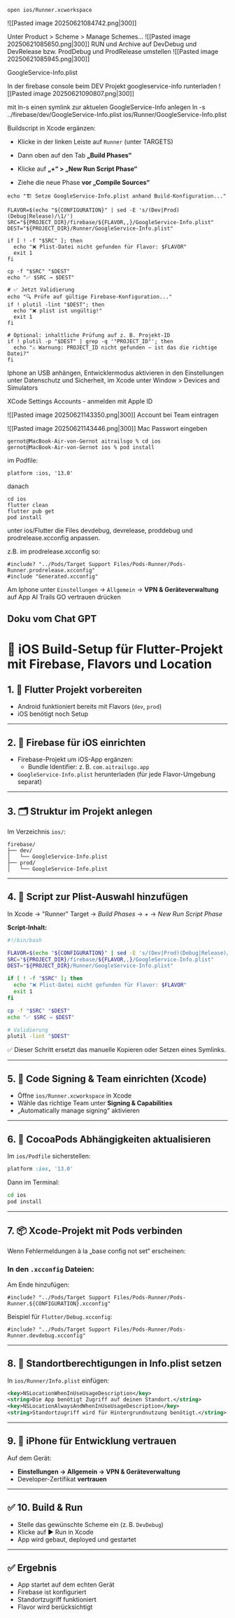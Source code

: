 
```
open ios/Runner.xcworkspace
```


![[Pasted image 20250621084742.png|300]]

Unter Product > Scheme > Manage Schemes…
![[Pasted image 20250621085650.png|300]]
RUN und Archive auf DevDebug und DevRelease  bzw. ProdDebug und ProdRelease umstellen
![[Pasted image 20250621085945.png|300]]

GoogleService-Info.plist

In der firebase console beim DEV Projekt googleservice-info runterladen
![[Pasted image 20250621090807.png|300]]

mit ln-s einen symlink zur aktuelen GoogleService-Info anlegen
ln -s ../firebase/dev/GoogleService-Info.plist ios/Runner/GoogleService-Info.plist

Buildscript in Xcode ergänzen:

- Klicke in der linken Leiste auf `Runner` (unter TARGETS)
    
- Dann oben auf den Tab **„Build Phases“**
    
- Klicke auf **„+“ > „New Run Script Phase“**
    
- Ziehe die neue Phase **vor „Compile Sources“**

```
echo "🏗 Setze GoogleService-Info.plist anhand Build-Konfiguration..."

FLAVOR=$(echo "${CONFIGURATION}" | sed -E 's/(Dev|Prod)(Debug|Release)/\1/')
SRC="${PROJECT_DIR}/firebase/${FLAVOR,,}/GoogleService-Info.plist"
DEST="${PROJECT_DIR}/Runner/GoogleService-Info.plist"

if [ ! -f "$SRC" ]; then
  echo "❌ Plist-Datei nicht gefunden für Flavor: $FLAVOR"
  exit 1
fi

cp -f "$SRC" "$DEST"
echo "✅ $SRC → $DEST"

# ✅ Jetzt Validierung
echo "🔍 Prüfe auf gültige Firebase-Konfiguration..."
if ! plutil -lint "$DEST"; then
  echo "❌ plist ist ungültig!"
  exit 1
fi

# Optional: inhaltliche Prüfung auf z. B. Projekt-ID
if ! plutil -p "$DEST" | grep -q '"PROJECT_ID"'; then
  echo "⚠️ Warnung: PROJECT_ID nicht gefunden – ist das die richtige Datei?"
fi

```

Iphone an USB anhängen, Entwicklermodus aktivieren in den Einstellungen unter Datenschutz und Sicherheit, im Xcode unter Window > Devices and Simulators

XCode Settings Accounts - anmelden mit Apple ID

![[Pasted image 20250621143350.png|300]]
Account bei Team eintragen

![[Pasted image 20250621143446.png|300]]
Mac Passwort eingeben

```
gernot@MacBook-Air-von-Gernot aitrailsgo % cd ios 
gernot@MacBook-Air-von-Gernot ios % pod install

```

im Podfile:
```
platform :ios, '13.0'
```

danach

```
cd ios
flutter clean
flutter pub get
pod install
```

unter ios/Flutter die Files
devdebug, devrelease, proddebug und prodrelease.xcconfig anpassen.

z.B. im prodrelease.xcconfig so:
```
#include? "../Pods/Target Support Files/Pods-Runner/Pods-Runner.prodrelease.xcconfig"  
#include "Generated.xcconfig"
```
Am Iphone unter
`Einstellungen` → `Allgemein` → **VPN & Geräteverwaltung** 
auf App AI Trails GO vertrauen drücken

## Doku vom Chat GPT 

# 📱 iOS Build-Setup für Flutter-Projekt mit Firebase, Flavors und Location

## 1. 🔧 Flutter Projekt vorbereiten
- Android funktioniert bereits mit Flavors (`dev`, `prod`)
- iOS benötigt noch Setup

---

## 2. 🍎 Firebase für iOS einrichten
- Firebase-Projekt um iOS-App ergänzen:
  - Bundle Identifier: z. B. `com.aitrailsgo.app`
- `GoogleService-Info.plist` herunterladen (für jede Flavor-Umgebung separat)

---

## 3. 🗂️ Struktur im Projekt anlegen
Im Verzeichnis `ios/`:

```
firebase/
├── dev/
│   └── GoogleService-Info.plist
├── prod/
│   └── GoogleService-Info.plist
```

---

## 4. 📝 Script zur Plist-Auswahl hinzufügen
In Xcode → "Runner" Target → *Build Phases* → *+* → *New Run Script Phase*

**Script-Inhalt:**
```bash
#!/bin/bash

FLAVOR=$(echo "${CONFIGURATION}" | sed -E 's/(Dev|Prod)(Debug|Release)/\1/')
SRC="${PROJECT_DIR}/firebase/${FLAVOR,,}/GoogleService-Info.plist"
DEST="${PROJECT_DIR}/Runner/GoogleService-Info.plist"

if [ ! -f "$SRC" ]; then
  echo "❌ Plist-Datei nicht gefunden für Flavor: $FLAVOR"
  exit 1
fi

cp -f "$SRC" "$DEST"
echo "✅ $SRC → $DEST"

# Validierung
plutil -lint "$DEST"
```

✅ Dieser Schritt ersetzt das manuelle Kopieren oder Setzen eines Symlinks.

---

## 5. 🔑 Code Signing & Team einrichten (Xcode)
- Öffne `ios/Runner.xcworkspace` in Xcode
- Wähle das richtige Team unter **Signing & Capabilities**
- „Automatically manage signing“ aktivieren

---

## 6. 🍭 CocoaPods Abhängigkeiten aktualisieren
Im `ios/Podfile` sicherstellen:
```ruby
platform :ios, '13.0'
```

Dann im Terminal:
```sh
cd ios
pod install
```

---

## 7. 📦 Xcode-Projekt mit Pods verbinden
Wenn Fehlermeldungen à la „base config not set“ erscheinen:

### In den `.xcconfig` Dateien:
Am Ende hinzufügen:
```xcconfig
#include? "../Pods/Target Support Files/Pods-Runner/Pods-Runner.${CONFIGURATION}.xcconfig"
```

Beispiel für `Flutter/Debug.xcconfig`:
```xcconfig
#include? "../Pods/Target Support Files/Pods-Runner/Pods-Runner.devdebug.xcconfig"
```

---

## 8. 📍 Standortberechtigungen in Info.plist setzen
In `ios/Runner/Info.plist` einfügen:
```xml
<key>NSLocationWhenInUseUsageDescription</key>
<string>Die App benötigt Zugriff auf deinen Standort.</string>
<key>NSLocationAlwaysAndWhenInUseUsageDescription</key>
<string>Standortzugriff wird für Hintergrundnutzung benötigt.</string>
```

---

## 9. 📲 iPhone für Entwicklung vertrauen
Auf dem Gerät:
- **Einstellungen → Allgemein → VPN & Geräteverwaltung**
- Developer-Zertifikat **vertrauen**

---

## ✅ 10. Build & Run
- Stelle das gewünschte Scheme ein (z. B. `DevDebug`)
- Klicke auf ▶️ Run in Xcode
- App wird gebaut, deployed und gestartet

---

## ✅ Ergebnis
- App startet auf dem echten Gerät
- Firebase ist konfiguriert
- Standortzugriff funktioniert
- Flavor wird berücksichtigt
